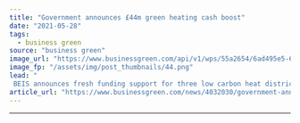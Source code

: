 ```yaml
---
title: "Government announces £44m green heating cash boost"
date: "2021-05-28"
tags: 
  - business green
source: "business green"
image_url: "https://www.businessgreen.com/api/v1/wps/55a2654/6ad495e5-64ce-4db5-8134-4d80bade5778/4/Cory-Vattenfall-Image-185x114.png"
image_fp: "/assets/img/post_thumbnails/44.png"
lead: "
 BEIS announces fresh funding support for three low carbon heat districts and 11 projects geared at decarbonising heating and cooling ..."
article_url: "https://www.businessgreen.com/news/4032030/government-announces-gbp44m-green-heating-cash-boost"
---
```


---
